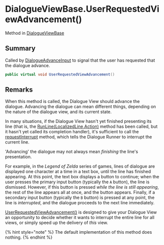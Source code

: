 # DialogueViewBase.UserRequestedViewAdvancement()

Method in [DialogueViewBase](/docs/api/csharp/yarn.unity.dialogueviewbase.md)

## Summary


Called by  <a href="yarn.unity.dialogueadvanceinput.md">DialogueAdvanceInput</a>  to signal that the user
has requested that the dialogue advance.


```csharp
public virtual void UserRequestedViewAdvancement()
```

## Remarks

<p>
When this method is called, the Dialogue View should advance the
dialogue. Advancing the dialogue can mean different things,
depending on the nature of the dialogue view, and its current state.
</p> <p>
In many situations, if the Dialogue View hasn't yet finished
presenting its line (that is, the <a href="yarn.unity.dialogueviewbase.runline.md">RunLine(LocalizedLine,Action)</a> method has been called, but it hasn't yet called its
completion handler), it's sufficient to call the <a href="yarn.unity.dialogueviewbase.requestinterrupt.md">requestInterrupt</a> method, which tells the Dialogue Runner to
interrupt the current line.
</p> <p>
'Advancing' the dialogue may not always mean <em>finishing</em> the
line's presentation.
</p> <p>
For example, in the <em>Legend of Zelda</em> series of games, lines
of dialogue are displayed one character at a time in a text box,
until the line has finished appearing. At this point, the text box
displays a button to continue; when the user presses the primary
input button (typically the <code>A</code> button), the line is dismissed.
However, if this button is pressed <em>while the line is still
appearing</em>, the rest of the line appears all at once, and the
button appears. Finally, if a secondary input button (typically the
<code>B</code> button) is pressed at any point, the line is
<em>interrupted</em>, and the dialogue proceeds to the next line
immediately.</p> <p>
<a href="yarn.unity.dialogueviewbase.userrequestedviewadvancement.md">UserRequestedViewAdvancement()</a> is designed to give your
Dialogue View an opportunity to decide whether it wants to interrupt
the entire line for all views, or simply speed up the delivery of
<em>this</em> view.
</p> <p>
{% hint style="note" %}
The default implementation of this method does
nothing.
{% endhint %}
</p>

